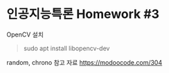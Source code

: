 # 인공지능특론 Homework #3





OpenCV 설치
> sudo apt install libopencv-dev

random, chrono 참고 자료
<https://modoocode.com/304>
